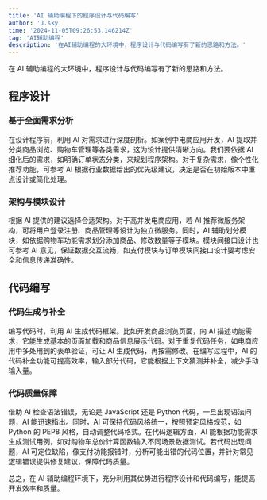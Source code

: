 ```yaml
---
title: 'AI 辅助编程下的程序设计与代码编写'
author: 'J.sky'
time: '2024-11-05T09:26:53.146214Z'
tag: 'AI辅助编程'
description: '在AI辅助编程的大环境中，程序设计与代码编写有了新的思路和方法。'
---
```


在 AI 辅助编程的大环境中，程序设计与代码编写有了新的思路和方法。

## 程序设计
### 基于全面需求分析
在设计程序前，利用 AI 对需求进行深度剖析。如案例中电商应用开发，AI 提取并分类商品浏览、购物车管理等各类需求，这为设计提供清晰方向。我们要依据 AI 细化后的需求，如明确订单状态分类，来规划程序架构。对于复杂需求，像个性化推荐功能，可参考 AI 根据行业数据给出的优先级建议，决定是否在初始版本中重点设计或简化处理。

### 架构与模块设计
根据 AI 提供的建议选择合适架构。对于高并发电商应用，若 AI 推荐微服务架构，可将用户登录注册、商品管理等设计为独立微服务。同时，AI 辅助划分模块，如依据购物车功能需求划分添加商品、修改数量等子模块。模块间接口设计也可参考 AI 意见，保证数据交互流畅，如支付模块与订单模块间接口设计要考虑安全和信息传递准确性。

## 代码编写
### 代码生成与补全
编写代码时，利用 AI 生成代码框架。比如开发商品浏览页面，向 AI 描述功能需求，它能生成基本的页面加载和商品信息展示代码。对于重复代码任务，如电商应用中多处用到的表单验证，可让 AI 生成代码，再按需修改。在编写过程中，AI 的代码补全功能可提高效率，输入部分代码，它能根据上下文猜测并补全，减少手动输入量。

### 代码质量保障
借助 AI 检查语法错误，无论是 JavaScript 还是 Python 代码，一旦出现语法问题，AI 能迅速指出。同时，AI 可保持代码风格统一，按照预定风格规范，如 Python 的 PEP8 风格，自动调整代码格式。在代码逻辑方面，AI 能根据功能需求生成测试用例，如对购物车总价计算函数输入不同场景数据测试。若代码出现问题，AI 可定位缺陷，像支付功能报错时，分析可能出错的代码位置，并针对常见逻辑错误提供修复建议，保障代码质量。

总之，在 AI 辅助编程环境下，充分利用其优势进行程序设计和代码编写，能提高开发效率和质量。